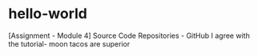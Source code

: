 # hello-world
[Assignment - Module 4] Source Code Repositories - GitHub
I agree with the tutorial- moon tacos are superior

